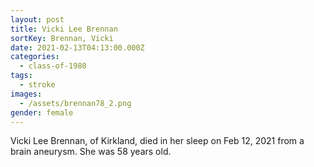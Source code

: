 ```yaml
---
layout: post
title: Vicki Lee Brennan
sortKey: Brennan, Vicki
date: 2021-02-13T04:13:00.000Z
categories:
  - class-of-1980
tags:
  - stroke
images:
  - /assets/brennan78_2.png
gender: female
---
```

Vicki Lee Brennan, of Kirkland, died in her sleep on Feb 12, 2021 from a brain aneurysm. She was 58 years old.